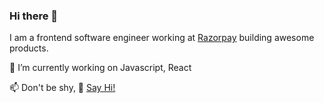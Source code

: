 ### Hi there 👋 

I am a frontend software engineer working at [Razorpay](https://razorpay.com) building awesome products.

🔭 I’m currently working on Javascript, React

📫 Don't be shy, 👋 [Say Hi!](mailto:sayhi@anshuraj.com)
  
<!--
**anshuraj/anshuraj** is a ✨ _special_ ✨ repository because its `README.md` (this file) appears on your GitHub profile.

Here are some ideas to get you started:

- 🔭 I’m currently working on ...
- 🌱 I’m currently learning ...
- 👯 I’m looking to collaborate on ...
- 🤔 I’m looking for help with ...
- 💬 Ask me about ...
- 📫 How to reach me: ...
- 😄 Pronouns: ...
- ⚡ Fun fact: ...
-->
